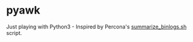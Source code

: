 # pyawk
Just playing with Python3 - Inspired by Percona's [summarize_binlogs.sh](https://www.percona.com/blog/identifying-useful-information-mysql-row-based-binary-logs/) script.
